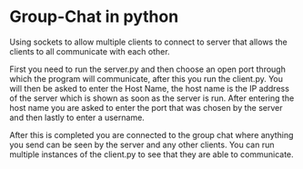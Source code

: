 # Group-Chat in python
Using sockets to allow multiple clients to connect to server that allows the clients to all communicate with each other.

First you need to run the server.py and then choose an open port through which the program will communicate,
after this you run the client.py. You will then be asked to enter the Host Name, the host name is the IP address of the server which is shown as soon as the server is run.
After entering the host name you are asked to enter the port that was chosen by the server and then lastly to enter a username.

After this is completed you are connected to the group chat where anything you send can be seen by the server and any other clients. You can run multiple instances of the client.py to see that they are able to communicate.
